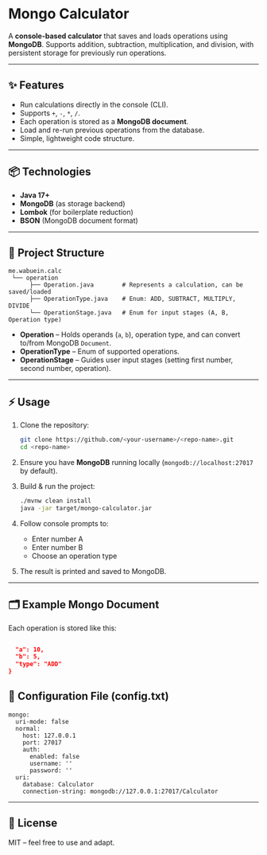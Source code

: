 # Mongo Calculator

A **console-based calculator** that saves and loads operations using **MongoDB**.
Supports addition, subtraction, multiplication, and division, with persistent storage for previously run operations.

---

## ✨ Features

* Run calculations directly in the console (CLI).
* Supports `+`, `-`, `*`, `/`.
* Each operation is stored as a **MongoDB document**.
* Load and re-run previous operations from the database.
* Simple, lightweight code structure.

---

## 📦 Technologies

* **Java 17+**
* **MongoDB** (as storage backend)
* **Lombok** (for boilerplate reduction)
* **BSON** (MongoDB document format)

---

## 📂 Project Structure

```
me.wabuein.calc
 └── operation
      ├── Operation.java        # Represents a calculation, can be saved/loaded
      ├── OperationType.java    # Enum: ADD, SUBTRACT, MULTIPLY, DIVIDE
      └── OperationStage.java   # Enum for input stages (A, B, Operation type)
```

* **Operation** – Holds operands (`a`, `b`), operation type, and can convert to/from MongoDB `Document`.
* **OperationType** – Enum of supported operations.
* **OperationStage** – Guides user input stages (setting first number, second number, operation).

---

## ⚡ Usage

1. Clone the repository:

   ```bash
   git clone https://github.com/<your-username>/<repo-name>.git
   cd <repo-name>
   ```
2. Ensure you have **MongoDB** running locally (`mongodb://localhost:27017` by default).
3. Build & run the project:

   ```bash
   ./mvnw clean install
   java -jar target/mongo-calculator.jar
   ```
4. Follow console prompts to:

   * Enter number A
   * Enter number B
   * Choose an operation type
5. The result is printed and saved to MongoDB.

---

## 🗂 Example Mongo Document

Each operation is stored like this:

```json

  "a": 10,
  "b": 5,
  "type": "ADD"
}
```

## 📄 Configuration File (config.txt)

```
mongo:
  uri-mode: false
  normal:
    host: 127.0.0.1
    port: 27017
    auth:
      enabled: false
      username: ''
      password: ''
  uri:
    database: Calculator
    connection-string: mongodb://127.0.0.1:27017/Calculator
```

---

## 📜 License

MIT – feel free to use and adapt.
